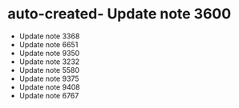 # auto-created- Update note 3600
- Update note 3368
- Update note 6651
- Update note 9350
- Update note 3232
- Update note 5580
- Update note 9375
- Update note 9408
- Update note 6767
